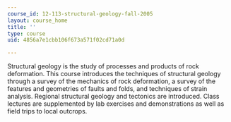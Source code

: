 ```yaml
---
course_id: 12-113-structural-geology-fall-2005
layout: course_home
title: ''
type: course
uid: 4856a7e1cbb106f673a571f02cd71a0d

---
```

Structural geology is the study of processes and products of rock deformation. This course introduces the techniques of structural geology through a survey of the mechanics of rock deformation, a survey of the features and geometries of faults and folds, and techniques of strain analysis. Regional structural geology and tectonics are introduced. Class lectures are supplemented by lab exercises and demonstrations as well as field trips to local outcrops.
